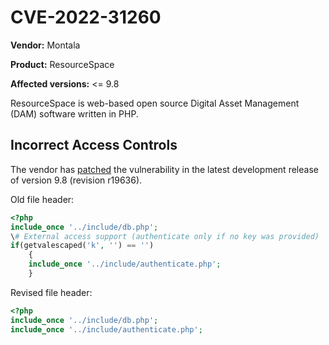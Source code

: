 # CVE-2022-31260

**Vendor:** Montala

**Product:** ResourceSpace 

**Affected versions:** <= 9.8

ResourceSpace is web-based open source Digital Asset Management (DAM) software written in PHP.

## Incorrect Access Controls

The vendor has [patched](https://svn.resourcespace.com/svn/rs/releases/9.8/pages/csv_export_results_metadata.php) the vulnerability in the latest development release of version 9.8 (revision r19636).

Old file header:
```php
<?php
include_once '../include/db.php';
\# External access support (authenticate only if no key was provided)
if(getvalescaped('k', '') == '')
    {
    include_once '../include/authenticate.php';
    }
```
Revised file header:
```php
<?php
include_once '../include/db.php';
include_once '../include/authenticate.php';
```
